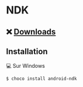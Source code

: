 # NDK

## :x: [Downloads](https://developer.android.com/ndk/downloads)


## Installation

:computer: Sur Windows

```
$ choco install android-ndk
```
